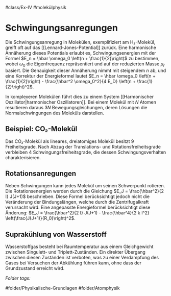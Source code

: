 #class/Ex-IV #molekülphysik 

# Schwingungsanregungen

Die Schwingungsanregung in Molekülen, exemplifiziert am H₂-Molekül, greift oft auf das [[Lennard-Jones-Potential]] zurück. Eine harmonische Annäherung dieses Potentials erlaubt es, Schwingungsenergien mit der Formel $E_n = \hbar \omega_0 \left(n + \frac{1}{2}\right)$ zu bestimmen, wobei $\omega_0$ die Eigenfrequenz repräsentiert und auf der reduzierten Masse $\mu_r$ basiert. Die Genauigkeit dieser Annäherung nimmt mit steigendem $n$ ab, und eine Korrektur der Energieformel lautet $E_n = \hbar \omega_0 \left(n + \frac{1}{2}\right) - \frac{\hbar^2 \omega_0^2}{4 E_D} \left(n + \frac{1}{2}\right)^2$.

In komplexeren Molekülen führt dies zu einem System [[Harmonischer Oszillator|harmonischer Oszillatoren]]. Bei einem Molekül mit $N$ Atomen resultieren daraus $3N$ Bewegungsgleichungen, deren Lösungen die Normalschwingungen des Moleküls darstellen.

## Beispiel: CO₂-Molekül

Das CO₂-Molekül als lineares, dreiatomiges Molekül besitzt 9 Freiheitsgrade. Nach Abzug der Translations- und Rotationsfreiheitsgrade verbleiben 4 Schwingungsfreiheitsgrade, die dessen Schwingungsverhalten charakterisieren.

## Rotationsanregungen

Neben Schwingungen kann jedes Molekül um seinen Schwerpunkt rotieren. Die Rotationsenergien werden durch die Gleichung $E_J = \frac{\hbar^2}{2 I} J(J+1)$ beschrieben. Diese Formel berücksichtigt jedoch nicht die Veränderung der Bindungslängen, welche durch die Zentrifugalkraft verursacht wird. Eine angepasste Energieformel berücksichtigt diese Änderung: $E_J = \frac{\hbar^2}{2 I} J(J+1) - \frac{\hbar^4}{2 k I^2} \left(\frac{J(J+1)}{R_0}\right)^2$.

## Suprakühlung von Wasserstoff

Wasserstoffgas besteht bei Raumtemperatur aus einem Gleichgewicht zwischen Singulett- und Triplett-Zuständen. Ein direkter Übergang zwischen diesen Zuständen ist verboten, was zu einer Verdampfung des Gases bei Versuchen der Abkühlung führen kann, ohne dass der Grundzustand erreicht wird.




 *Folder tags:*

#folder/Physikalische-Grundlagen #folder/Atomphysik
